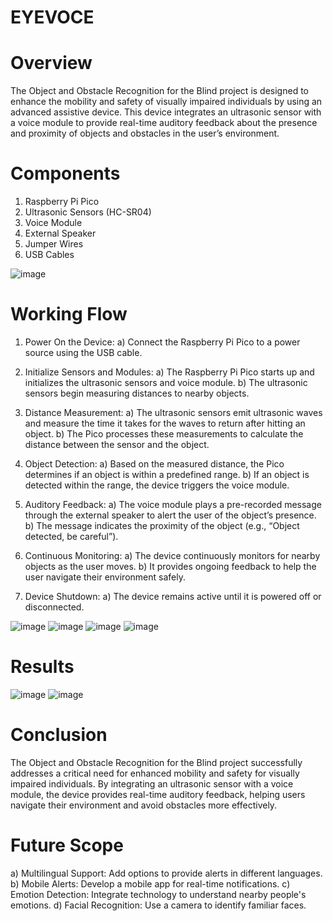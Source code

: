 # EYEVOCE

# Overview
The Object and Obstacle Recognition for the Blind project is designed to enhance the mobility and safety of visually impaired individuals by using an advanced assistive device. This device integrates an ultrasonic sensor with a voice module to provide real-time auditory feedback about the presence and proximity of objects and obstacles in the user’s environment.

# Components
1. Raspberry Pi Pico
2. Ultrasonic Sensors (HC-SR04)
3. Voice Module
4. External Speaker
5. Jumper Wires
6. USB Cables

![image](https://github.com/user-attachments/assets/543d8f83-a6c4-4ee6-a4ca-637e8a52d0d6)

# Working Flow
1. Power On the Device:
a) Connect the Raspberry Pi Pico to a power source using the USB cable.

3. Initialize Sensors and Modules:
a) The Raspberry Pi Pico starts up and initializes the ultrasonic sensors and voice module.
b) The ultrasonic sensors begin measuring distances to nearby objects.

4. Distance Measurement:
a) The ultrasonic sensors emit ultrasonic waves and measure the time it takes for the waves to return after hitting an object.
b) The Pico processes these measurements to calculate the distance between the sensor and the object.

5. Object Detection:
a) Based on the measured distance, the Pico determines if an object is within a predefined range.
b) If an object is detected within the range, the device triggers the voice module.

6. Auditory Feedback:
a) The voice module plays a pre-recorded message through the external speaker to alert the user of the object’s presence.
b) The message indicates the proximity of the object (e.g., “Object detected, be careful”).

7. Continuous Monitoring:
a) The device continuously monitors for nearby objects as the user moves.
b) It provides ongoing feedback to help the user navigate their environment safely.

8. Device Shutdown:
a) The device remains active until it is powered off or disconnected.

![image](https://github.com/user-attachments/assets/d8e95e6c-68e4-4aa4-8b16-a631cd532fb9)
![image](https://github.com/user-attachments/assets/65a80170-b8ae-4606-9739-fad7bd5530d6)
![image](https://github.com/user-attachments/assets/29962537-5696-42f8-8cde-98b9d16ee9d0)
![image](https://github.com/user-attachments/assets/9e64fa76-8700-461a-b8e6-58e7bb01df38)

# Results
![image](https://github.com/user-attachments/assets/cba9675c-4e71-4d32-9f2f-674a6943d9c7)
![image](https://github.com/user-attachments/assets/4828bea0-7fce-4745-84a2-17548c37f095)

# Conclusion
The Object and Obstacle Recognition for the Blind project successfully addresses a critical need for enhanced mobility and safety for visually impaired individuals. By integrating an ultrasonic sensor with a voice module, the device provides real-time auditory feedback, helping users navigate their environment and avoid obstacles more effectively.

# Future Scope
a) Multilingual Support: Add options to provide alerts in different languages.
b) Mobile Alerts: Develop a mobile app for real-time notifications.
c) Emotion Detection: Integrate technology to understand nearby people's emotions.
d) Facial Recognition: Use a camera to identify familiar faces.
